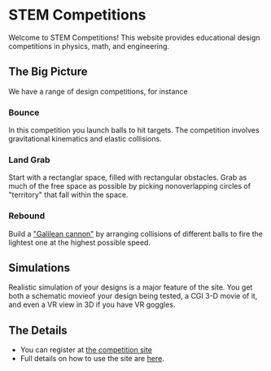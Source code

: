 <link rel="stylesheet" type="text/css" media="all" href="CmpDocs.css" />

# STEM Competitions

Welcome to STEM Competitions!  This website provides educational design competitions in physics, math, and engineering. 

## The Big Picture
We have a range of design competitions, for instance

### Bounce
In this competition you launch balls to hit targets.  The competition involves gravitational kinematics and elastic collisions. 

### Land Grab
Start with a rectanglar space, filled with rectangular obstacles.  Grab as much of the free space as possible by picking nonoverlapping circles of "territory" that fall within the space.

### Rebound
Build a ["Galilean cannon"](https://en.wikipedia.org/wiki/Galilean_cannon) by arranging collisions of different balls to fire the lightest one at the highest possible speed.

## Simulations

Realistic simulation of your designs is a major feature of the site.  You get both a schematic movieof your design being tested, a CGI 3-D movie of it, and
even a VR view in 3D if you have VR goggles.

## The Details

* You can register at [the competition site](https://www.softwareinventions.com/PhysicsCompetition/#/register)
* Full details on how to use the site are [here](SiteInstructions.html).